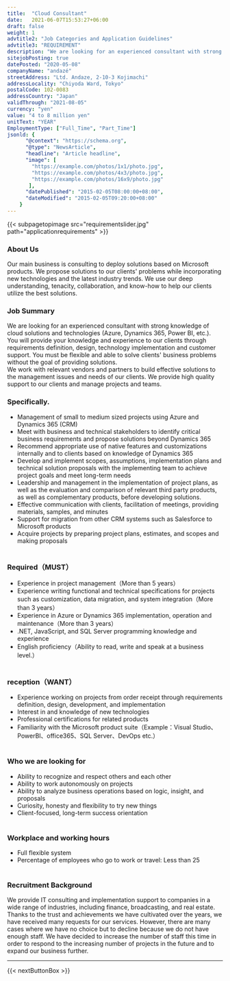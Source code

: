 ```yaml
---
title:  "Cloud Consultant"
date:   2021-06-07T15:53:27+06:00
draft: false
weight: 1
advtitle2: "Job Categories and Application Guidelines"
advtitle3: "REQUIREMENT"
description: "We are looking for an experienced consultant with strong knowledge of Microsoft Cloud solutions and technologies (Azure, Dynamics 365, Power BI, etc.). You will provide your knowledge and experience to our clients through requirements definition, design, technology implementation and customer support. You must be flexible and able to solve clients' business problems without the goal of providing solutions.  Provides high quality support to clients and manages projects and teams."
sitejobPosting: true
datePosted: "2020-05-08"
companyName: "andazé"
streetAddress: "Ltd. Andaze, 2-10-3 Kojimachi"
addressLocality: "Chiyoda Ward, Tokyo"
postalCode: 102-0083
addressCountry: "Japan"
validThrough: "2021-08-05"
currency: "yen"
value: "4 to 8 million yen"
unitText: "YEAR"
EmploymentType: ["Full_Time", "Part_Time"]
jsonld: {
      "@context": "https://schema.org",
      "@type": "NewsArticle",
      "headline": "Article headline",
      "image": [
        "https://example.com/photos/1x1/photo.jpg",
        "https://example.com/photos/4x3/photo.jpg",
        "https://example.com/photos/16x9/photo.jpg"
       ],
      "datePublished": "2015-02-05T08:00:00+08:00",
      "dateModified": "2015-02-05T09:20:00+08:00"
    }
---
```

{{< subpagetopimage src="requirementslider.jpg" path="applicationrequirements" >}}
### About Us

Our main business is consulting to deploy solutions based on Microsoft products. We propose solutions to our clients' problems while incorporating new technologies and the latest industry trends. We use our deep understanding, tenacity, collaboration, and know-how to help our clients utilize the best solutions.

### Job Summary

We are looking for an experienced consultant with strong knowledge of cloud solutions and technologies (Azure, Dynamics 365, Power BI, etc.). You will provide your knowledge and experience to our clients through requirements definition, design, technology implementation and customer support. You must be flexible and able to solve clients' business problems without the goal of providing solutions.    
We work with relevant vendors and partners to build effective solutions to the management issues and needs of our clients. We provide high quality support to our clients and manage projects and teams.

### Specifically.

- Management of small to medium sized projects using Azure and Dynamics 365 (CRM)  
- Meet with business and technical stakeholders to identify critical business requirements and propose solutions beyond Dynamics 365  
- Recommend appropriate use of native features and customizations internally and to clients based on knowledge of Dynamics 365  
- Develop and implement scopes, assumptions, implementation plans and technical solution proposals with the implementing team to achieve project goals and meet long-term needs  
- Leadership and management in the implementation of project plans, as well as the evaluation and comparison of relevant third party products, as well as complementary products, before developing solutions.  
- Effective communication with clients, facilitation of meetings, providing materials, samples, and minutes  
- Support for migration from other CRM systems such as Salesforce to Microsoft products  
- Acquire projects by preparing project plans, estimates, and scopes and making proposals     
&nbsp;
### Required（MUST）

- Experience in project management（More than 5 years）
- Experience writing functional and technical specifications for projects such as customization, data migration, and system integration（More than 3 years）
- Experience in Azure or Dynamics 365 implementation, operation and maintenance（More than 3 years）
- .NET, JavaScript, and SQL Server programming knowledge and experience
- English proficiency（Ability to read, write and speak at a business level.）   
&nbsp;
### reception（WANT）

- Experience working on projects from order receipt through requirements definition, design, development, and implementation
- Interest in and knowledge of new technologies
- Professional certifications for related products
- Familiarity with the Microsoft product suite（Example：Visual Studio、PowerBI、office365、SQL Server、DevOps etc.）   
&nbsp;
### Who we are looking for

- Ability to recognize and respect others and each other
- Ability to work autonomously on projects
- Ability to analyze business operations based on logic, insight, and proposals
- Curiosity, honesty and flexibility to try new things
- Client-focused, long-term success orientation    
&nbsp;
### Workplace and working hours

- Full flexible system
- Percentage of employees who go to work or travel: Less than 25    
&nbsp;

### Recruitment Background

We provide IT consulting and implementation support to companies in a wide range of industries, including finance, broadcasting, and real estate. Thanks to the trust and achievements we have cultivated over the years, we have received many requests for our services. However, there are many cases where we have no choice but to decline because we do not have enough staff. We have decided to increase the number of staff this time in order to respond to the increasing number of projects in the future and to expand our business further.

---
{{< nextButtonBox >}}

